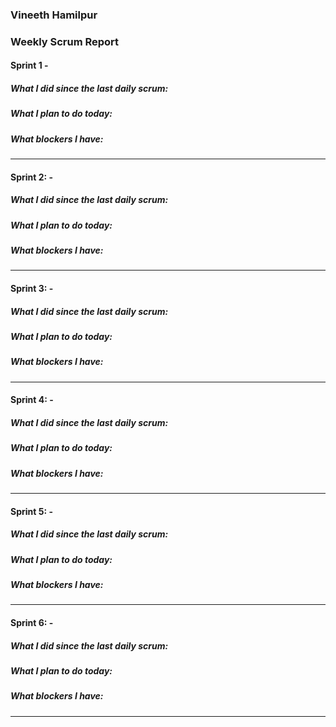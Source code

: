 ### Vineeth Hamilpur

### Weekly Scrum Report

#### Sprint 1 - 
##### What I did since the last daily scrum:

##### What I plan to do today:

##### What blockers I have:


--------------------------------------------------------

#### Sprint 2: - 
##### What I did since the last daily scrum:

##### What I plan to do today:

##### What blockers I have:


--------------------------------------------------------

#### Sprint 3: - 
##### What I did since the last daily scrum:

##### What I plan to do today:

##### What blockers I have:


--------------------------------------------------------

#### Sprint 4: - 
##### What I did since the last daily scrum:

##### What I plan to do today:

##### What blockers I have:


--------------------------------------------------------
#### Sprint 5: - 
##### What I did since the last daily scrum:

##### What I plan to do today:

##### What blockers I have:


--------------------------------------------------------

#### Sprint 6: - 
##### What I did since the last daily scrum:

##### What I plan to do today:

##### What blockers I have:


--------------------------------------------------------
